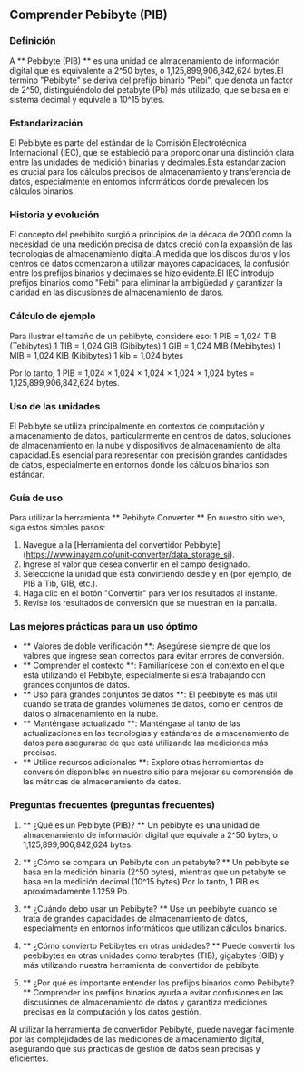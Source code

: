 ## Comprender Pebibyte (PIB)

### Definición
A ** Pebibyte (PIB) ** es una unidad de almacenamiento de información digital que es equivalente a 2^50 bytes, o 1,125,899,906,842,624 bytes.El término "Pebibyte" se deriva del prefijo binario "Pebi", que denota un factor de 2^50, distinguiéndolo del petabyte (Pb) más utilizado, que se basa en el sistema decimal y equivale a 10^15 bytes.

### Estandarización
El Pebibyte es parte del estándar de la Comisión Electrotécnica Internacional (IEC), que se estableció para proporcionar una distinción clara entre las unidades de medición binarias y decimales.Esta estandarización es crucial para los cálculos precisos de almacenamiento y transferencia de datos, especialmente en entornos informáticos donde prevalecen los cálculos binarios.

### Historia y evolución
El concepto del peebibito surgió a principios de la década de 2000 como la necesidad de una medición precisa de datos creció con la expansión de las tecnologías de almacenamiento digital.A medida que los discos duros y los centros de datos comenzaron a utilizar mayores capacidades, la confusión entre los prefijos binarios y decimales se hizo evidente.El IEC introdujo prefijos binarios como "Pebi" para eliminar la ambigüedad y garantizar la claridad en las discusiones de almacenamiento de datos.

### Cálculo de ejemplo
Para ilustrar el tamaño de un pebibyte, considere eso:
1 PIB = 1,024 TIB (Tebibytes)
1 TIB = 1,024 GIB (Gibibytes)
1 GIB = 1,024 MIB (Mebibytes)
1 MIB = 1,024 KIB (Kibibytes)
1 kib = 1,024 bytes

Por lo tanto, 1 PIB = 1,024 × 1,024 × 1,024 × 1,024 × 1,024 bytes = 1,125,899,906,842,624 bytes.

### Uso de las unidades
El Pebibyte se utiliza principalmente en contextos de computación y almacenamiento de datos, particularmente en centros de datos, soluciones de almacenamiento en la nube y dispositivos de almacenamiento de alta capacidad.Es esencial para representar con precisión grandes cantidades de datos, especialmente en entornos donde los cálculos binarios son estándar.

### Guía de uso
Para utilizar la herramienta ** Pebibyte Converter ** En nuestro sitio web, siga estos simples pasos:
1. Navegue a la [Herramienta del convertidor Pebibyte] (https://www.inayam.co/unit-converter/data_storage_si).
2. Ingrese el valor que desea convertir en el campo designado.
3. Seleccione la unidad que está convirtiendo desde y en (por ejemplo, de PIB a Tib, GIB, etc.).
4. Haga clic en el botón "Convertir" para ver los resultados al instante.
5. Revise los resultados de conversión que se muestran en la pantalla.

### Las mejores prácticas para un uso óptimo
- ** Valores de doble verificación **: Asegúrese siempre de que los valores que ingrese sean correctos para evitar errores de conversión.
- ** Comprender el contexto **: Familiarícese con el contexto en el que está utilizando el Pebibyte, especialmente si está trabajando con grandes conjuntos de datos.
- ** Uso para grandes conjuntos de datos **: El peebibyte es más útil cuando se trata de grandes volúmenes de datos, como en centros de datos o almacenamiento en la nube.
- ** Manténgase actualizado **: Manténgase al tanto de las actualizaciones en las tecnologías y estándares de almacenamiento de datos para asegurarse de que está utilizando las mediciones más precisas.
- ** Utilice recursos adicionales **: Explore otras herramientas de conversión disponibles en nuestro sitio para mejorar su comprensión de las métricas de almacenamiento de datos.

### Preguntas frecuentes (preguntas frecuentes)

1. ** ¿Qué es un Pebibyte (PIB)? **
Un pebibyte es una unidad de almacenamiento de información digital que equivale a 2^50 bytes, o 1,125,899,906,842,624 bytes.

2. ** ¿Cómo se compara un Pebibyte con un petabyte? **
Un pebibyte se basa en la medición binaria (2^50 bytes), mientras que un petabyte se basa en la medición decimal (10^15 bytes).Por lo tanto, 1 PIB es aproximadamente 1.1259 Pb.

3. ** ¿Cuándo debo usar un Pebibyte? **
Use un peebibyte cuando se trata de grandes capacidades de almacenamiento de datos, especialmente en entornos informáticos que utilizan cálculos binarios.

4. ** ¿Cómo convierto Pebibytes en otras unidades? **
Puede convertir los peebibytes en otras unidades como terabytes (TIB), gigabytes (GIB) y más utilizando nuestra herramienta de convertidor de pebibyte.

5. ** ¿Por qué es importante entender los prefijos binarios como Pebibyte? **
Comprender los prefijos binarios ayuda a evitar confusiones en las discusiones de almacenamiento de datos y garantiza mediciones precisas en la computación y los datos gestión.

Al utilizar la herramienta de convertidor Pebibyte, puede navegar fácilmente por las complejidades de las mediciones de almacenamiento digital, asegurando que sus prácticas de gestión de datos sean precisas y eficientes.